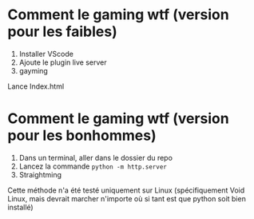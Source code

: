 # Comment le gaming wtf (version pour les faibles)

1. Installer VScode
2. Ajoute le plugin live server
3. gayming

Lance Index.html

# Comment le gaming wtf (version pour les bonhommes)

1. Dans un terminal, aller dans le dossier du repo
2. Lancez la commande `python -m http.server`
3. Straightming

Cette méthode n'a été testé uniquement sur Linux (spécifiquement Void Linux, mais devrait marcher n'importe où si tant est que python soit bien installé)
